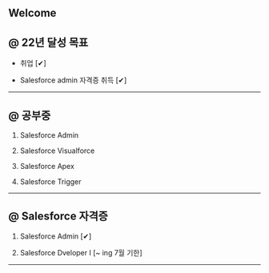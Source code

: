 ## Welcome

@ 22년 달성 목표
----------------
- 취업 [✔]

- Salesforce admin 자격증 취득 [✔]

------------------------------------------------------
@ 공부중
--------

1. Salesforce Admin

2. Salesforce Visualforce

3. Salesforce Apex

4. Salesforce Trigger

------------------------------------------------------
@ Salesforce 자격증
---------------------

1. Salesforce Admin [✔]

2. Salesforce Dveloper I [~ ing 7월 기한]

------------------------------------------------------

